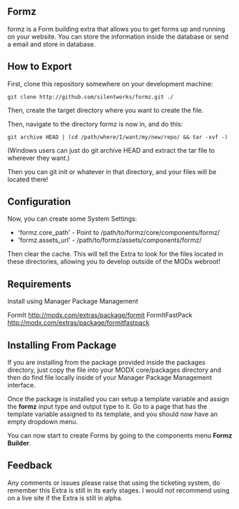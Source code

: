 ## Formz

formz is a Form building extra that allows you to get forms up and running on your website.
You can store the information inside the database or send a email and store in database.

## How to Export

First, clone this repository somewhere on your development machine:

`git clone http://github.com/silentworks/formz.git ./`

Then, create the target directory where you want to create the file.

Then, navigate to the directory formz is now in, and do this:

`git archive HEAD | (cd /path/where/I/want/my/new/repo/ && tar -xvf -)`

(Windows users can just do git archive HEAD and extract the tar file to wherever
they want.)

Then you can git init or whatever in that directory, and your files will be located
there!

## Configuration

Now, you can create some System Settings:

- 'formz.core_path' - Point to /path/to/formz/core/components/formz/
- 'formz.assets_url' - /path/to/formz/assets/components/formz/

Then clear the cache. This will tell the Extra to look for the files located
in these directories, allowing you to develop outside of the MODx webroot!

## Requirements

Install using Manager Package Management

FormIt <http://modx.com/extras/package/formit>
FormItFastPack <http://modx.com/extras/package/formitfastpack>

## Installing From Package

If you are installing from the package provided inside the packages directory, just copy the file into your
MODX core/packages directory and then do find file locally inside of your Manager Package Management interface.

Once the package is installed you can setup a template variable and assign the __formz__ input type and output type to it.
Go to a page that has the template variable assigned to its template, and you should now have an empty dropdown menu.

You can now start to create Forms by going to the components menu __Formz Builder__.

## Feedback
Any comments or issues please raise that using the ticketing system, do remember this Extra is still in its early stages.
I would not recommend using on a live site if the Extra is still in alpha.
